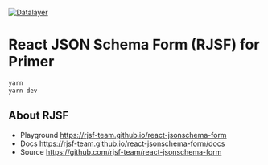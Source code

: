 [![Datalayer](https://assets.datalayer.design/datalayer-25.svg)](https://datalayer.io)

# React JSON Schema Form (RJSF) for Primer

```bash
yarn
yarn dev
```

## About RJSF

- Playground https://rjsf-team.github.io/react-jsonschema-form
- Docs https://rjsf-team.github.io/react-jsonschema-form/docs
- Source https://github.com/rjsf-team/react-jsonschema-form
